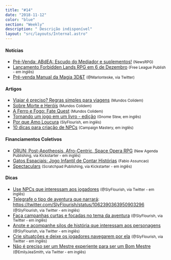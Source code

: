 ```yaml
---
title: "#14"
date: "2018-11-12"
color: "blue"
section: "Weekly"
description: " Descrição indisponível"
layout: "src/layouts/Internal.astro"
---
```


#### Notícias

- [Pré-Venda: ABdEA: Escudo do Mediador e suplementos!] <small>(NewsRPG)</small>
- [Lançamento Forbidden Lands RPG em 6 de Dezembro] <small>(Free League Publish - em inglês)</small>
- [Pré-venda Manual da Magia 3D&T] <small>(@Marlonteske, via Twitter)</small>

#### Artigos

- [Viajar é preciso? Regras simples para viagens] <small>(Mundos Colidem)</small>
- [Sobre Morte e Heróis] <small>(Mundos Colidem)</small>
- [A Ferro e Fogo: Fate Quest] <small>(Mundos Colidem)</small>
- [Tornando um jogo em um livro - edição] <small>(Gnome Stew, em inglês)</small>
- [Por que Amo Loucura] <small>(SlyFlourish, em inglês)</small>
- [10 dicas para criação de NPCs] <small>(Campaign Mastery, em inglês)</small>

#### Financiamentos Coletivos

- [ORUN: Post-Apotheosis, Afro-Centric, Space Opera RPG] <small>(New Agenda Publishing, via Kickstarter - em inglês)</small>
- [Gatos Espaciais: Jogo Infantil de Contar Histórias] <small>(Fabio Assuncao)</small>
- [Spectaculars] <small>(Scratchpad Publishing, via Kickstarter - em inglês)</small>

#### Dicas

- [Use NPCs que interessam aos jogadores] <small>(@SlyFlourish, via Twitter - em inglês)</small>
- [Telegrafe o tipo de aventura que narrará]: https://twitter.com/SlyFlourish/status/1062390363950903296 <small>(@SlyFlourish, via Twitter - em inglês)</small>
- [Faça campanhas curtas e focadas no tema da aventura] <small>(@SlyFlourish, via Twitter - em inglês)</small>
- [Anote e acompanhe silos de história que interessam aos personagens] <small>(@SlyFlourish, via Twitter - em inglês)</small>
- [Crie situatções e deixe os jogadores navegarem por ela] <small>(@SlyFlourish, via Twitter - em inglês)</small>
- [Não é preciso ser um Mestre experiente para ser um Bom Mestre] <small>(@EmilyJeaSmith, via Twitter - em inglês)</small>

[viajar é preciso? regras simples para viagens]: https://mundoscolidem.com.br/viajar-e-preciso-regras-simples-para-viagens/
[sobre morte e heróis]: https://mundoscolidem.com.br/geist/
[tornando um jogo em um livro - edição]: https://gnomestew.com/game-making/making-a-game-into-a-book-editing/
[por que amo loucura]: http://slyflourish.com/madness.html
[10 dicas para criação de npcs]: http://www.campaignmastery.com/blog/ten-tips-for-npc-creation/
[a ferro e fogo: fate quest]: https://mundoscolidem.com.br/fate-quest/
[orun: post-apotheosis, afro-centric, space opera rpg]: https://www.kickstarter.com/projects/newagendapubs/orun?ref_tag=www.rpgdomestre.com
[pré-venda: abdea: escudo do mediador e suplementos!]: https://newsrpg.wordpress.com/2018/11/15/pre-venda-abdea-a-misteriosa-sesmaria-de-dom-perestelo/
[lançamento forbidden lands rpg em 6 de dezembro]: http://frialigan.se/en/news/#/pressreleases/forbidden-lands-rpg-launches-on-december-6th-make-your-mark-on-a-cursed-world-2795925
[gatos espaciais: jogo infantil de contar histórias]: https://www.catarse.me/gatosjogo
[pré-venda manual da magia 3d&t]: https://twitter.com/marlonteske/status/1062319107511607296
[spectaculars]: https://www.kickstarter.com/projects/scratchpadpublishing/spectaculars
[use npcs que interessam aos jogadores]: https://twitter.com/SlyFlourish/status/1062012604070141952
[telegrafe o tipo de aventura que narrará]: https://twitter.com/SlyFlourish/status/1062390363950903296
[faça campanhas curtas e focadas no tema da aventura]: https://twitter.com/SlyFlourish/status/1062767677574397952
[anote e acompanhe silos de história que interessam aos personagens]: https://twitter.com/SlyFlourish/status/1063099829503623169
[crie situatções e deixe os jogadores navegarem por ela]: https://twitter.com/SlyFlourish/status/1064247146545901568
[não é preciso ser um mestre experiente para ser um bom mestre]: https://twitter.com/EmilyJeaSmith/status/1062110109826863104
